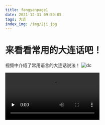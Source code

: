 ```yaml
---
title: fangyanpage1
date: 2021-12-31 09:59:05
tags: 大连
index_img: /img/2ji.jpg
---
```

# 来看看常用的大连话吧！
视频中介绍了常用语言的大连话说法！
![dc](/img/2ji.jpg)


<video controls="conrols" preload="none" 
src=/img/yanhua.mp4
type="video/mp4">
</video>

